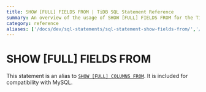 ```yaml
---
title: SHOW [FULL] FIELDS FROM | TiDB SQL Statement Reference
summary: An overview of the usage of SHOW [FULL] FIELDS FROM for the TiDB database.
category: reference
aliases: ['/docs/dev/sql-statements/sql-statement-show-fields-from/','/docs/dev/reference/sql/statements/show-fields-from/']
---
```


# SHOW [FULL] FIELDS FROM

This statement is an alias to [`SHOW [FULL] COLUMNS FROM`](/sql-statements/sql-statement-show-columns-from.md). It is included for compatibility with MySQL.
